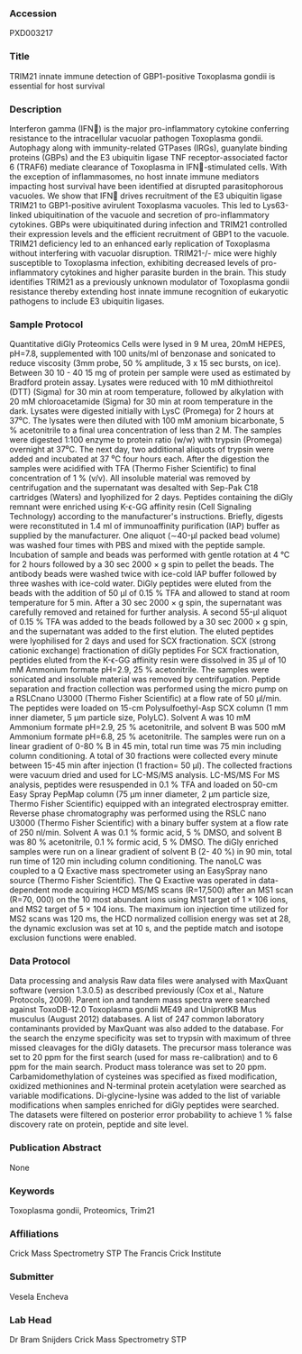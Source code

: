 ### Accession
PXD003217

### Title
TRIM21 innate immune detection of GBP1-positive Toxoplasma gondii is essential for host survival

### Description
Interferon gamma (IFN) is the major pro-inflammatory cytokine conferring resistance to the intracellular vacuolar pathogen Toxoplasma gondii. Autophagy along with immunity-related GTPases (IRGs), guanylate binding proteins (GBPs) and the E3 ubiquitin ligase TNF receptor-associated factor 6 (TRAF6) mediate clearance of Toxoplasma in IFN-stimulated cells. With the exception of inflammasomes, no host innate immune mediators impacting host survival have been identified at disrupted parasitophorous vacuoles. We show that IFN drives recruitment of the E3 ubiquitin ligase TRIM21 to GBP1-positive avirulent Toxoplasma vacuoles. This led to Lys63-linked ubiquitination of the vacuole and secretion of pro-inflammatory cytokines. GBPs were ubiquitinated during infection and TRIM21 controlled their expression levels and the efficient recruitment of GBP1 to the vacuole. TRIM21 deficiency led to an enhanced early replication of Toxoplasma without interfering with vacuolar disruption. TRIM21-/- mice were highly susceptible to Toxoplasma infection, exhibiting decreased levels of pro-inflammatory cytokines and higher parasite burden in the brain. This study identifies TRIM21 as a previously unknown modulator of Toxoplasma gondii resistance thereby extending host innate immune recognition of eukaryotic pathogens to include E3 ubiquitin ligases.

### Sample Protocol
Quantitative diGly Proteomics  Cells were lysed in 9 M urea, 20mM HEPES, pH=7.8, supplemented with 100 units/ml of benzonase and sonicated to reduce viscosity (3mm probe, 50 % amplitude, 3 x 15 sec bursts, on ice). Between 30 10 - 40 15 mg of protein per sample were used as estimated by Bradford protein assay. Lysates were reduced with 10 mM dithiothreitol (DTT) (Sigma) for 30 min at room temperature, followed by alkylation with 20 mM chloroacetamide (Sigma) for 30 min at room temperature in the dark. Lysates were digested initially with LysC (Promega) for 2 hours at 37⁰C. The lysates were then diluted with 100 mM amonium bicarbonate, 5 % acetonitrile to a final urea concentration of less than 2 M. The samples were digested 1:100 enzyme to protein ratio (w/w) with trypsin (Promega) overnight at 37⁰C. The next day, two additional aliquots of trypsin were added and incubated at 37 ⁰C four hours each.  After the digestion the samples were acidified with TFA (Thermo Fisher Scientific) to final concentration of 1 % (v/v). All insoluble material was removed by centrifugation and the supernatant was desalted with Sep-Pak C18 cartridges (Waters) and lyophilized for 2 days. Peptides containing the diGly remnant were enriched using K-ϵ-GG affinity resin (Cell Signaling Technology) according to the manufacturer's instructions. Briefly, digests were reconstituted in 1.4 ml of immunoaffinity purification (IAP) buffer as supplied by the manufacturer. One aliquot (∼40-μl packed bead volume) was washed four times with PBS and mixed with the peptide sample. Incubation of sample and beads was performed with gentle rotation at 4 °C for 2 hours followed by a 30 sec 2000 × g spin to pellet the beads. The antibody beads were washed twice with ice-cold IAP buffer followed by three washes with ice-cold water. DiGly peptides were eluted from the beads with the addition of 50 μl of 0.15 % TFA and allowed to stand at room temperature for 5 min. After a 30 sec 2000 × g spin, the supernatant was carefully removed and retained for further analysis. A second 55-μl aliquot of 0.15 % TFA was added to the beads followed by a 30 sec 2000 × g spin, and the supernatant was added to the first elution. The eluted peptides were lyophilised for 2 days and used for SCX fractionation.  SCX (strong cationic exchange) fractionation of diGly peptides  For SCX fractionation, peptides eluted from the K-ϵ-GG affinity resin were dissolved in 35 μl of 10 mM Ammonium formate pH=2.9, 25 % acetonitrile. The samples were sonicated and insoluble material was removed by centrifugation. Peptide separation and fraction collection was performed using the micro pump on a RSLCnano U3000 (Thermo Fisher Scientific) at a flow rate of 50 μl/min. The peptides were loaded on 15-cm Polysulfoethyl-Asp SCX column (1 mm inner diameter, 5 μm particle size, PolyLC). Solvent A was 10 mM Ammonium formate pH=2.9, 25 % acetonitrile, and solvent B was 500 mM Ammonium formate pH=6.8, 25 % acetonitrile. The samples were run on a linear gradient of 0-80 % B in 45 min, total run time was 75 min including column conditioning. A total of 30 fractions were collected every minute between 15-45 min after injection (1 fraction= 50 μl). The collected fractions were vacuum dried and used for LC-MS/MS analysis.  LC-MS/MS For MS analysis, peptides were resuspended in 0.1 % TFA and loaded on 50-cm Easy Spray PepMap column (75 μm inner diameter, 2 μm particle size, Thermo Fisher Scientific) equipped with an integrated electrospray emitter. Reverse phase chromatography was performed using the RSLC nano U3000 (Thermo Fisher Scientific) with a binary buffer system at a flow rate of 250 nl/min. Solvent A was 0.1 % formic acid, 5 % DMSO, and solvent B was 80 % acetonitrile, 0.1 % formic acid, 5 % DMSO. The diGly enriched samples were run on a linear gradient of solvent B (2- 40 %) in 90 min, total run time of 120 min including column conditioning. The nanoLC was coupled to a Q Exactive mass spectrometer using an EasySpray nano source (Thermo Fisher Scientific).  The Q Exactive was operated in data-dependent mode acquiring HCD MS/MS scans (R=17,500) after an MS1 scan (R=70, 000) on the 10 most abundant ions using MS1 target of 1 × 106 ions, and MS2 target of 5 × 104 ions. The maximum ion injection time utilized for MS2 scans was 120 ms, the HCD normalized collision energy was set at 28, the dynamic exclusion was set at 10 s, and the peptide match and isotope exclusion functions were enabled.

### Data Protocol
Data processing and analysis Raw data files were analysed with MaxQuant software (version 1.3.0.5) as described previously (Cox et al., Nature Protocols, 2009). Parent ion and tandem mass spectra were searched against ToxoDB-12.0 Toxoplasma gondii ME49 and UniprotKB Mus musculus (August 2012) databases. A list of 247 common laboratory contaminants provided by MaxQuant was also added to the database. For the search the enzyme specificity was set to trypsin with maximum of three missed cleavages for the diGly datasets. The precursor mass tolerance was set to 20 ppm for the first search (used for mass re-calibration) and to 6 ppm for the main search. Product mass tolerance was set to 20 ppm. Carbamidomethylation of cysteines was specified as fixed modification, oxidized methionines and N-terminal protein acetylation were searched as variable modifications. Di-glycine-lysine was added to the list of variable modifications when samples enriched for diGly peptides were searched. The datasets were filtered on posterior error probability to achieve 1 % false discovery rate on protein, peptide and site level.

### Publication Abstract
None

### Keywords
Toxoplasma gondii, Proteomics, Trim21

### Affiliations
Crick Mass Spectrometry STP
The Francis Crick Institute

### Submitter
Vesela Encheva

### Lab Head
Dr Bram Snijders
Crick Mass Spectrometry STP


